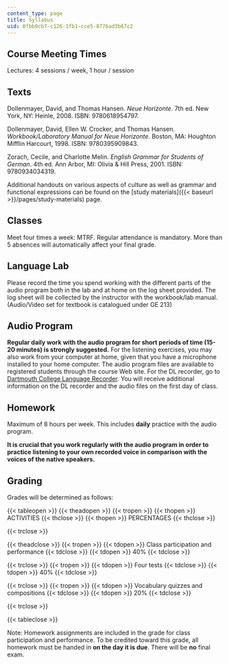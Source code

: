 ```yaml
---
content_type: page
title: Syllabus
uid: 0fbb0cb7-c126-1fb1-cce5-8776ad3b67c2
---
```


Course Meeting Times
--------------------

Lectures: 4 sessions / week, 1 hour / session

Texts
-----

Dollenmayer, David, and Thomas Hansen. _Neue Horizonte_. 7th ed. New York, NY: Heinle, 2008. ISBN: 9780618954797.

Dollenmayer, David, Ellen W. Crocker, and Thomas Hansen. _Workbook/Laboratory Manual for Neue Horizonte_. Boston, MA: Houghton Mifflin Harcourt, 1998. ISBN: 9780395909843.

Zorach, Cecile, and Charlotte Melin. _English Grammar for Students of German_. 4th ed. Ann Arbor, MI: Olivia & Hill Press, 2001. ISBN: 9780934034319.

Additional handouts on various aspects of culture as well as grammar and functional expressions can be found on the [study materials]({{< baseurl >}}/pages/study-materials) page.

Classes
-------

Meet four times a week: MTRF. Regular attendance is mandatory. More than 5 absences will automatically affect your final grade.

Language Lab
------------

Please record the time you spend working with the different parts of the audio program both in the lab and at home on the log sheet provided. The log sheet will be collected by the instructor with the workbook/lab manual. (Audio/Video set for textbook is catalogued under GE 213)

Audio Program
-------------

**Regular daily work with the audio program for short periods of time (15-20 minutes) is strongly suggested.** For the listening exercises, you may also work from your computer at home, given that you have a microphone installed to your home computer. The audio program files are available to registered students through the course Web site. For the DL recorder, go to [Dartmouth College Language Recorder](http://projects.oscelot.org/gf/project/dlrecorder/). You will receive additional information on the DL recorder and the audio files on the first day of class.

Homework
--------

Maximum of 8 hours per week. This includes **daily** practice with the audio program.

**It is crucial that you work regularly with the audio program in order to practice listening to your own recorded voice in comparison with the voices of the native speakers.**

Grading
-------

Grades will be determined as follows:

{{< tableopen >}}
{{< theadopen >}}
{{< tropen >}}
{{< thopen >}}
ACTIVITIES
{{< thclose >}}
{{< thopen >}}
PERCENTAGES
{{< thclose >}}

{{< trclose >}}

{{< theadclose >}}
{{< tropen >}}
{{< tdopen >}}
Class participation and performance
{{< tdclose >}}
{{< tdopen >}}
40%
{{< tdclose >}}

{{< trclose >}}
{{< tropen >}}
{{< tdopen >}}
Four tests
{{< tdclose >}}
{{< tdopen >}}
40%
{{< tdclose >}}

{{< trclose >}}
{{< tropen >}}
{{< tdopen >}}
Vocabulary quizzes and compositions
{{< tdclose >}}
{{< tdopen >}}
20%
{{< tdclose >}}

{{< trclose >}}

{{< tableclose >}}

Note: Homework assignments are included in the grade for class participation and performance. To be credited toward this grade, all homework must be handed in **on the day it is due**. There will be **no** final exam.